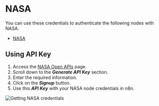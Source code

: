 # NASA

You can use these credentials to authenticate the following nodes with NASA.
- [NASA](/integrations/nodes/n8n-nodes-base.nasa/)

## Using API Key

1. Access the [NASA Open APIs](https://api.nasa.gov/) page.
2. Scroll down to the ***Generate API Key*** section.
3. Enter the required information.
3. Click on the ***Signup*** button.
4. Use this ***API Key*** with your NASA node credentials in n8n.

![Getting NASA credentials](/_images/integrations/credentials/nasa/using-api.gif)
